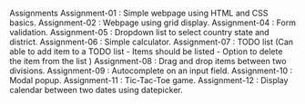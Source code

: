 Assignments
Assignment-01 : Simple webpage using HTML and CSS basics.
Assignment-02 : Webpage using grid display.
Assignment-04 : Form validation.
Assignment-05 : Dropdown list to select country state and district.
Assignment-06 : Simple calculator.
Assignment-07 : TODO list (Can able to add item to a TODO list - Items should be listed - Option to delete the item from the list )
Assignment-08 : Drag and drop items between two divisions.
Assignment-09 : Autocomplete on an input field.
Assignment-10 : Modal popup.
Assignment-11 : Tic-Tac-Toe game.
Assignment-12 : Display calendar between two dates using datepicker.
